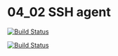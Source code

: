 # 04_02 SSH agent
[![Build Status](http://16.171.179.15/buildStatus/icon?job=ssh-agent-my-git)](http://ec2-13-53-98-65.eu-north-1.compute.amazonaws.com/view/git/job/ssh-agent-my-git/)

[![Build Status](http://16.171.179.15/buildStatus/icon?job=connect-jenkins-to-github)](null-referer)

